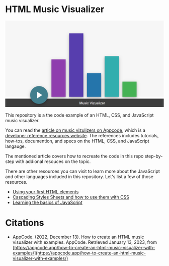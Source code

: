 # HTML Music Visualizer

![Diagram of the HTML Music Visualizer](https://raw.githubusercontent.com/Expoverse/html-music-visualizer/main/HTML-and-CSS-Music-Visualizer.png)

This repository is a the code example of an HTML, CSS, and JavaScript music visualizer. 

You can read the [article on music vizulizers on Appcode](https://appcode.app/how-to-create-an-html-music-visualizer-with-examples/), which is a [developer reference resources website](https://appcode.app/). The references includes tutorials, how-tos, documention, and specs on the HTML, CSS, and JavaScript langauge. 

The mentioned article covers how to recreate the code in this repo step-by-step with addional resouces on the topic. 

There are other resources you can visit to learn more about the JavaScript and other languages included in this repository. Let's list a few of those resources.

- [Using your first HTML elements](https://appcode.app/how-to-create-your-first-html-elements-with-examples/)
- [Cascading Styles Sheets and how to use them with CSS](https://appcode.app/how-to-use-css-cascading-style-sheets-to-style-html/)
- [Learning the basics of JavaScript](https://appcode.app/javascript-fundamentals-a-dinosaurs-cheat-sheet/)

# Citations

- AppCode. (2022, December 13). How to create an HTML music visualizer with examples. AppCode. Retrieved January 13, 2023, from [https://appcode.app/how-to-create-an-html-music-visualizer-with-examples/](https://appcode.app/how-to-create-an-html-music-visualizer-with-examples/)

